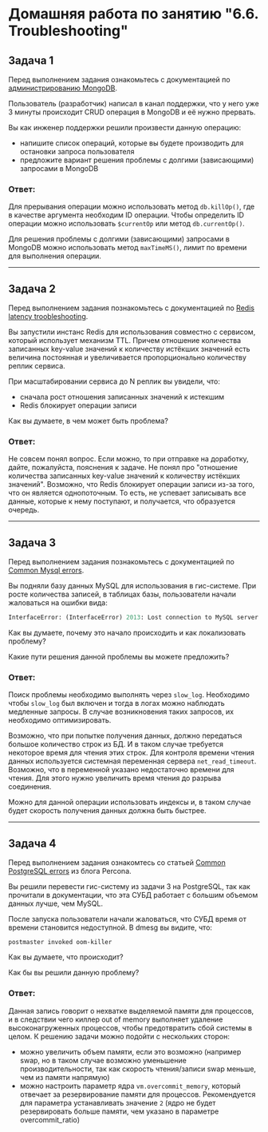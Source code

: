 Домашняя работа по занятию "6.6. Troubleshooting"
==

## Задача 1

Перед выполнением задания ознакомьтесь с документацией по [администрированию MongoDB](https://docs.mongodb.com/manual/administration/).

Пользователь (разработчик) написал в канал поддержки, что у него уже 3 минуты происходит CRUD операция в MongoDB и её 
нужно прервать. 

Вы как инженер поддержки решили произвести данную операцию:
- напишите список операций, которые вы будете производить для остановки запроса пользователя
- предложите вариант решения проблемы с долгими (зависающими) запросами в MongoDB

<h3>Ответ:</h3>

Для прерывания операции можно использовать метод `db.killOp()`, где в качестве аргумента необходим ID операции.
Чтобы определить ID операции можно использовать  `$currentOp` или метод `db.currentOp()`.

Для решения проблемы с долгими (зависающими) запросами в MongoDB можно использовать метод `maxTimeMS()`, лимит по
времени для выполнения операции.

---

## Задача 2

Перед выполнением задания познакомьтесь с документацией по [Redis latency troobleshooting](https://redis.io/topics/latency).

Вы запустили инстанс Redis для использования совместно с сервисом, который использует механизм TTL. 
Причем отношение количества записанных key-value значений к количеству истёкших значений есть величина постоянная и
увеличивается пропорционально количеству реплик сервиса. 

При масштабировании сервиса до N реплик вы увидели, что:
- сначала рост отношения записанных значений к истекшим
- Redis блокирует операции записи

Как вы думаете, в чем может быть проблема?

<h3>Ответ:</h3>

Не совсем понял вопрос. Если можно, то при отправке на доработку, дайте, пожалуйста, пояснения к задаче. Не понял про
"отношение количества записанных key-value значений к количеству истёкших значений".
Возможно, что Redis блокирует операции записи из-за того, что он является однопоточным. То есть,
не успевает записывать все данные, которые к нему поступают, и получается, что образуется очередь.

---

## Задача 3

Перед выполнением задания познакомьтесь с документацией по [Common Mysql errors](https://dev.mysql.com/doc/refman/8.0/en/common-errors.html).

Вы подняли базу данных MySQL для использования в гис-системе. При росте количества записей, в таблицах базы,
пользователи начали жаловаться на ошибки вида:
```python
InterfaceError: (InterfaceError) 2013: Lost connection to MySQL server during query u'SELECT..... '
```

Как вы думаете, почему это начало происходить и как локализовать проблему?

Какие пути решения данной проблемы вы можете предложить?

<h3>Ответ:</h3>

Поиск проблемы необходимо выполнять через `slow_log`. Необходимо чтобы `slow_log` был включен и тогда в логах можно
наблюдать медленные запросы. В случае возникновения таких запросов, их необходимо оптимизировать.

Возможно, что при попытке получения данных, должно передаться большое количество строк из БД. И в таком случае требуется
некоторое время для чтения этих строк. Для контроля времени чтения данных используется системная переменная сервера
`net_read_timeout`. Возможно, что в переменной указано недостаточно времени для чтения. Для этого нужно увеличить время
чтения до разрыва соединения.

Можно для данной операции использовать индексы и, в таком случае будет скорость получения данных должна быть быстрее.

---

## Задача 4

Перед выполнением задания ознакомтесь со статьей [Common PostgreSQL errors](https://www.percona.com/blog/2020/06/05/10-common-postgresql-errors/) из блога Percona.

Вы решили перевести гис-систему из задачи 3 на PostgreSQL, так как прочитали в документации, что эта СУБД работает с 
большим объемом данных лучше, чем MySQL.

После запуска пользователи начали жаловаться, что СУБД время от времени становится недоступной. В dmesg вы видите, что:

`postmaster invoked oom-killer`

Как вы думаете, что происходит?

Как бы вы решили данную проблему?

<h3>Ответ:</h3>

Данная запись говорит о нехватке выделяемой памяти для процессов, и в следствии чего киллер out of memory выполняет
удаление высоконагруженных процессов, чтобы предотвратить сбой системы в целом.
К решению задачи можно подойти с нескольких сторон:
- можно увеличить объем памяти, если это возможно (например swap, но в таком случае возможно уменьшение производительности,
  так как скорость чтения/записи swap меньше, чем из памяти напрямую)
- можно настроить параметр ядра `vm.overcommit_memory`, который отвечает за резервирование памяти для процессов.
  Рекомендуется для параметра устанавливать значение `2` (ядро не будет резервировать больше памяти, чем указано в
  параметре overcommit_ratio)